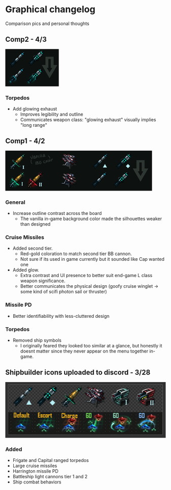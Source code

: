 # Graphical changelog
Comparison pics and personal thoughts
## Comp2 - 4/3
![Comp2 Image](comp2.png)
### Torpedos
- Add glowing exhaust
    - Improves legibility and outline
    - Communicates weapon class: "glowing exhaust" visually implies "long range"

## Comp1 - 4/2
![Comp1 Image](comp1.png)
### General
- Increase outline contrast across the board
    - The vanilla in-game background color made the silhouettes weaker than designed
### Cruise Missiles
- Added second tier.
    - Red-gold coloration to match second tier BB cannon.
    - Not sure if its used in game currently but it sounded like Cap wanted one
- Added glow.
    - Extra contrast and UI presence to better suit end-game L class weapon significance.
    - Better communicates the physical design (goofy cruise winglet -> some kind of scifi photon sail or thruster)
### Missile PD
- Better identifiability with less-cluttered design
### Torpedos
- Removed ship symbols
    - I originally feared they looked too similar at a glance, but honestly it doesnt matter since they never appear on the menu together in-game.

## Shipbuilder icons uploaded to discord - 3/28
![alt text](comp0.png)
### Added
- Frigate and Capital ranged torpedos
- Large cruise missiles
- Harrington missile PD
- Battleship light cannons tier 1 and 2
- Ship combat behaviors

